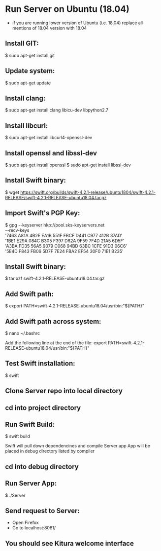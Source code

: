 # Run Server on Ubuntu (18.04)
* if you are running lower version of Ubuntu (i.e. 18.04) replace all mentions of 18.04 version with 18.04

## Install GIT:
$ sudo apt-get install git

## Update system:
$ sudo apt-get update

## Install clang:
$ sudo apt-get install clang libicu-dev libpython2.7

## Install libcurl:
$ sudo apt-get install libcurl4-openssl-dev

## Install openssl and libssl-dev
$ sudo apt-get install openssl
$ sudo apt-get install libssl-dev

## Install Swift binary:
$ wget https://swift.org/builds/swift-4.2.1-release/ubuntu1804/swift-4.2.1-RELEASE/swift-4.2.1-RELEASE-ubuntu18.04.tar.gz

## Import Swift's PGP Key:
$ gpg --keyserver hkp://pool.sks-keyservers.net \
--recv-keys \
'7463 A81A 4B2E EA1B 551F  FBCF D441 C977 412B 37AD' \
'1BE1 E29A 084C B305 F397  D62A 9F59 7F4D 21A5 6D5F' \
'A3BA FD35 56A5 9079 C068  94BD 63BC 1CFE 91D3 06C6' \
'5E4D F843 FB06 5D7F 7E24  FBA2 EF54 30F0 71E1 B235'

## Install Swift binary:
$ tar xzf swift-4.2.1-RELEASE-ubuntu18.04.tar.gz

## Add Swift path:
$ export PATH=swift-4.2.1-RELEASE-ubuntu18.04/usr/bin:"${PATH}"

## Add Swift path across system:
$ nano ~/.bashrc

Add the following line at the end of the file:
export PATH=swift-4.2.1-RELEASE-ubuntu18.04/usr/bin:"${PATH}"

## Test Swift installation:
$ swift

## Clone Server repo into local directory

## cd into project directory

## Run Swift Build:
$ swift build

Swift will pull down dependencines and compile Server app
App will be placed in debug directory listed by compiler

## cd into debug directory

## Run Server App:
$ ./Server

## Send request to Server:
- Open Firefox
- Go to localhost:8081/

## You should see Kitura welcome interface
